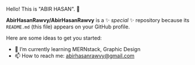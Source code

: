 Hello! This is "ABIR HASAN". 👋


**AbirHasanRawvy/AbirHasanRawvy** is a ✨ _special_ ✨ repository because its `README.md` (this file) appears on your GitHub profile.

Here are some ideas to get you started:

- 🌱 I’m currently learning MERNstack, Graphic Design
- 📫 How to reach me: abirhasanrawvy@gmail.com
